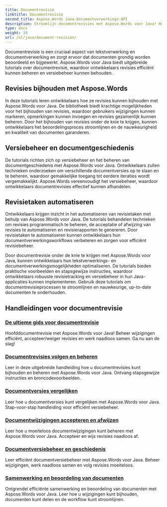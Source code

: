 ```yaml
---
title: Documentrevisie
linktitle: Documentrevisie
second_title: Aspose.Words Java-documentverwerkings-API
description: Stroomlijn documentrevisies met Aspose.Words voor Java! Houd wijzigingen bij, beheer versiebeheer en automatiseer revisietaken moeiteloos.
type: docs
weight: 19
url: /nl/java/document-revision/
---
```


Documentrevisie is een cruciaal aspect van tekstverwerking en documentverwerking en zorgt ervoor dat documenten grondig worden beoordeeld en bijgewerkt. Aspose.Words voor Java biedt uitgebreide tutorials over documentrevisie, waardoor ontwikkelaars revisies efficiënt kunnen beheren en versiebeheer kunnen behouden.

## Revisies bijhouden met Aspose.Words

In deze tutorials leren ontwikkelaars hoe ze revisies kunnen bijhouden met Aspose.Words voor Java. De bibliotheek biedt krachtige mogelijkheden voor het bijhouden van revisies, waardoor gebruikers wijzigingen kunnen markeren, opmerkingen kunnen invoegen en revisies gezamenlijk kunnen beheren. Door het bijhouden van revisies onder de knie te krijgen, kunnen ontwikkelaars het beoordelingsproces stroomlijnen en de nauwkeurigheid en kwaliteit van documenten garanderen.

## Versiebeheer en documentgeschiedenis

De tutorials richten zich op versiebeheer en het beheren van documentgeschiedenis met Aspose.Words voor Java. Ontwikkelaars zullen technieken onderzoeken om verschillende documentversies op te slaan en te beheren, waardoor gemakkelijke toegang tot eerdere iteraties wordt vergemakkelijkt. Aspose.Words vereenvoudigt het versiebeheer, waardoor ontwikkelaars documentrevisies effectief kunnen afhandelen.

## Revisietaken automatiseren

Ontwikkelaars krijgen inzicht in het automatiseren van revisietaken met behulp van Aspose.Words voor Java. De tutorials behandelen technieken om revisies programmatisch te beheren, de acceptatie of afwijzing van revisies te automatiseren en revisierapporten te genereren. Door revisietaken te automatiseren kunnen ontwikkelaars hun documentverwerkingsworkflows verbeteren en zorgen voor efficiënt revisiebeheer.

Door documentrevisie onder de knie te krijgen met Aspose.Words voor Java, kunnen ontwikkelaars hun tekstverwerkings- en documentverwerkingsmogelijkheden optimaliseren. De tutorials bieden praktische voorbeelden en stapsgewijze instructies, waardoor ontwikkelaars robuuste revisietracking en versiebeheer in hun Java-applicaties kunnen implementeren. Gebruik deze tutorials om documentrevisieprocessen te stroomlijnen en nauwkeurige, up-to-date documenten te onderhouden.

## Handleidingen voor documentrevisie
### [De ultieme gids voor documentrevisie](./guide-document-revision/)
Hoofddocumentrevisie met Aspose.Words voor Java! Beheer wijzigingen efficiënt, accepteer/weiger revisies en werk naadloos samen. Ga nu aan de slag!
### [Documentrevisies volgen en beheren](./tracking-managing-document-revisions/)
Leer in deze uitgebreide handleiding hoe u documentrevisies kunt bijhouden en beheren met Aspose.Words voor Java. Ontvang stapsgewijze instructies en broncodevoorbeelden.
### [Documentversies vergelijken](./comparing-document-versions/)
Leer hoe u documentversies kunt vergelijken met Aspose.Words voor Java. Stap-voor-stap handleiding voor efficiënt versiebeheer.
### [Documentwijzigingen accepteren en afwijzen](./accepting-rejecting-document-changes/)
Leer hoe u moeiteloos documentwijzigingen kunt beheren met Aspose.Words voor Java. Accepteer en wijs revisies naadloos af.
### [Documentversiebeheer en geschiedenis](./document-version-control-history/)
Leer efficiënt documentversiebeheer met Aspose.Words voor Java. Beheer wijzigingen, werk naadloos samen en volg revisies moeiteloos.
### [Samenwerking en beoordeling van documenten](./document-collaboration-review/)
Ontgrendel efficiënte samenwerking en beoordeling van documenten met Aspose.Words voor Java. Leer hoe u wijzigingen kunt bijhouden, documenten kunt delen en de workflow kunt stroomlijnen.